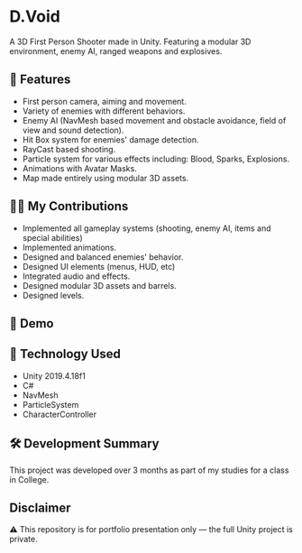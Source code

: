 # D.Void
A 3D First Person Shooter made in Unity. Featuring a modular 3D environment, enemy AI, ranged weapons and explosives.

## 🚀 Features
- First person camera, aiming and movement.
- Variety of enemies with different behaviors.
- Enemy AI (NavMesh based movement and obstacle avoidance, field of view and sound detection).
- Hit Box system for enemies' damage detection.
- RayCast based shooting.
- Particle system for various effects including: Blood, Sparks, Explosions.
- Animations with Avatar Masks.
- Map made entirely using modular 3D assets.

## 🧑‍💻 My Contributions

- Implemented all gameplay systems (shooting, enemy AI, items and special abilities)
- Implemented animations.
- Designed and balanced enemies' behavior.
- Designed UI elements (menus, HUD, etc)
- Integrated audio and effects.
- Designed modular 3D assets and barrels.
- Designed levels.

## 🎥 Demo


## 🧠 Technology Used
- Unity 2019.4.18f1
- C#
- NavMesh
- ParticleSystem
- CharacterController

## 🛠 Development Summary
This project was developed over 3 months as part of my studies for a class in College.

## Disclaimer
⚠️ This repository is for portfolio presentation only — the full Unity project is private.
